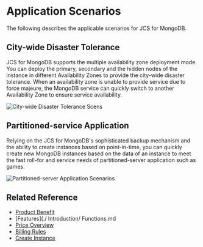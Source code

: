 # Application Scenarios

The following describes the applicable scenarios for JCS for MongoDB.

## City-wide Disaster Tolerance
JCS for MongoDB supports the multiple availability zone deployment mode. You can deploy the primary, secondary and the hidden nodes of the instance in different Availability Zones to provide the city-wide disaster tolerance. When an availability zone is unable to provide service due to force majeure, the MongoDB service can quickly switch to another Availability Zone to ensure service availability.

![City-wide Disaster Tolerance Scens](https://github.com/jdcloudcom/cn/blob/master/image/mongodb/mongo-001.png)


## Partitioned-service Application
Relying on the JCS for MongoDB's sophisticated backup mechanism and the ability to create instances based on point-in-time, you can quickly create new MongoDB instances based on the data of an instance to meet the fast roll-for and service needs of partitioned-server application such as games.

![Partitioned-server Application Scenarios](https://github.com/jdcloudcom/cn/blob/master/image/mongodb/mongo-002.png)

## Related Reference

- [Product Benefit](../Product-Introduction/Benefits.md)
- [Features](./ Introduction/ Functions.md
- [Price Overview](../Pricing/Price-Overview.md)
- [Billing Rules](../Pricing/Billing-Rules.md)
- [Create Instance](../Getting-Started/Create-Instance.md)
